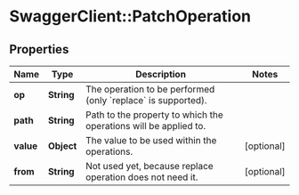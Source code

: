 # SwaggerClient::PatchOperation

## Properties
Name | Type | Description | Notes
------------ | ------------- | ------------- | -------------
**op** | **String** | The operation to be performed (only &#x60;replace&#x60; is supported). | 
**path** | **String** | Path to the property to which the operations will be applied to. | 
**value** | **Object** | The value to be used within the operations. | [optional] 
**from** | **String** | Not used yet, because replace operation does not need it. | [optional] 


